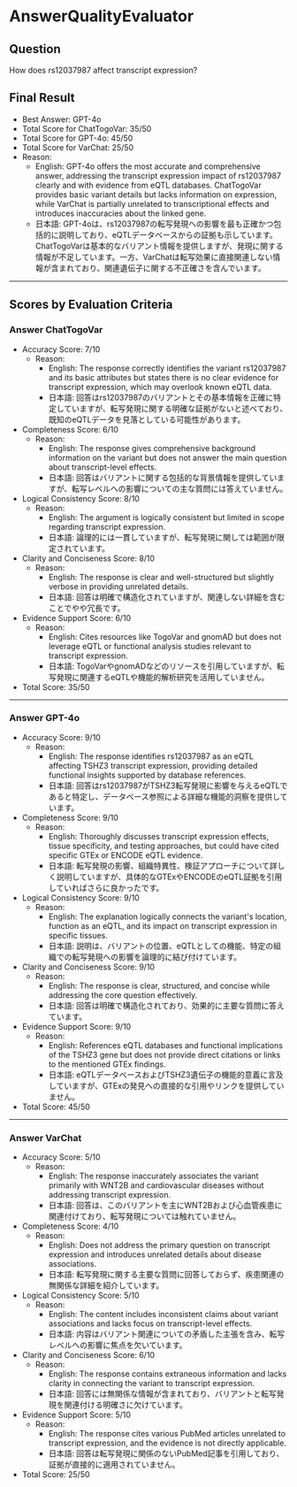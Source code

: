 # AnswerQualityEvaluator

## Question

How does rs12037987 affect transcript expression?

## Final Result

- Best Answer: GPT-4o
- Total Score for ChatTogoVar: 35/50
- Total Score for GPT-4o: 45/50
- Total Score for VarChat: 25/50
- Reason:
  - English: GPT-4o offers the most accurate and comprehensive answer, addressing the transcript expression impact of rs12037987 clearly and with evidence from eQTL databases. ChatTogoVar provides basic variant details but lacks information on expression, while VarChat is partially unrelated to transcriptional effects and introduces inaccuracies about the linked gene.
  - 日本語: GPT-4oは、rs12037987の転写発現への影響を最も正確かつ包括的に説明しており、eQTLデータベースからの証拠も示しています。ChatTogoVarは基本的なバリアント情報を提供しますが、発現に関する情報が不足しています。一方、VarChatは転写効果に直接関連しない情報が含まれており、関連遺伝子に関する不正確さを含んでいます。

---

## Scores by Evaluation Criteria

### Answer ChatTogoVar
- Accuracy Score: 7/10
  - Reason: 
    - English: The response correctly identifies the variant rs12037987 and its basic attributes but states there is no clear evidence for transcript expression, which may overlook known eQTL data.
    - 日本語: 回答はrs12037987のバリアントとその基本情報を正確に特定していますが、転写発現に関する明確な証拠がないと述べており、既知のeQTLデータを見落としている可能性があります。
- Completeness Score: 6/10
  - Reason: 
    - English: The response gives comprehensive background information on the variant but does not answer the main question about transcript-level effects.
    - 日本語: 回答はバリアントに関する包括的な背景情報を提供していますが、転写レベルへの影響についての主な質問には答えていません。
- Logical Consistency Score: 8/10
  - Reason: 
    - English: The argument is logically consistent but limited in scope regarding transcript expression.
    - 日本語: 論理的には一貫していますが、転写発現に関しては範囲が限定されています。
- Clarity and Conciseness Score: 8/10
  - Reason: 
    - English: The response is clear and well-structured but slightly verbose in providing unrelated details.
    - 日本語: 回答は明確で構造化されていますが、関連しない詳細を含むことでやや冗長です。
- Evidence Support Score: 6/10
  - Reason: 
    - English: Cites resources like TogoVar and gnomAD but does not leverage eQTL or functional analysis studies relevant to transcript expression.
    - 日本語: TogoVarやgnomADなどのリソースを引用していますが、転写発現に関連するeQTLや機能的解析研究を活用していません。
- Total Score: 35/50

---

### Answer GPT-4o
- Accuracy Score: 9/10
  - Reason: 
    - English: The response identifies rs12037987 as an eQTL affecting TSHZ3 transcript expression, providing detailed functional insights supported by database references.
    - 日本語: 回答はrs12037987がTSHZ3転写発現に影響を与えるeQTLであると特定し、データベース参照による詳細な機能的洞察を提供しています。
- Completeness Score: 9/10
  - Reason: 
    - English: Thoroughly discusses transcript expression effects, tissue specificity, and testing approaches, but could have cited specific GTEx or ENCODE eQTL evidence.
    - 日本語: 転写発現の影響、組織特異性、検証アプローチについて詳しく説明していますが、具体的なGTExやENCODEのeQTL証拠を引用していればさらに良かったです。
- Logical Consistency Score: 9/10
  - Reason: 
    - English: The explanation logically connects the variant's location, function as an eQTL, and its impact on transcript expression in specific tissues.
    - 日本語: 説明は、バリアントの位置、eQTLとしての機能、特定の組織での転写発現への影響を論理的に結び付けています。
- Clarity and Conciseness Score: 9/10
  - Reason: 
    - English: The response is clear, structured, and concise while addressing the core question effectively.
    - 日本語: 回答は明確で構造化されており、効果的に主要な質問に答えています。
- Evidence Support Score: 9/10
  - Reason: 
    - English: References eQTL databases and functional implications of the TSHZ3 gene but does not provide direct citations or links to the mentioned GTEx findings.
    - 日本語: eQTLデータベースおよびTSHZ3遺伝子の機能的意義に言及していますが、GTExの発見への直接的な引用やリンクを提供していません。
- Total Score: 45/50

---

### Answer VarChat
- Accuracy Score: 5/10
  - Reason: 
    - English: The response inaccurately associates the variant primarily with WNT2B and cardiovascular diseases without addressing transcript expression.
    - 日本語: 回答は、このバリアントを主にWNT2Bおよび心血管疾患に関連付けており、転写発現については触れていません。
- Completeness Score: 4/10
  - Reason: 
    - English: Does not address the primary question on transcript expression and introduces unrelated details about disease associations.
    - 日本語: 転写発現に関する主要な質問に回答しておらず、疾患関連の無関係な詳細を紹介しています。
- Logical Consistency Score: 5/10
  - Reason: 
    - English: The content includes inconsistent claims about variant associations and lacks focus on transcript-level effects.
    - 日本語: 内容はバリアント関連についての矛盾した主張を含み、転写レベルへの影響に焦点を欠いています。
- Clarity and Conciseness Score: 6/10
  - Reason: 
    - English: The response contains extraneous information and lacks clarity in connecting the variant to transcript expression.
    - 日本語: 回答には無関係な情報が含まれており、バリアントと転写発現を関連付ける明確さに欠けています。
- Evidence Support Score: 5/10
  - Reason: 
    - English: The response cites various PubMed articles unrelated to transcript expression, and the evidence is not directly applicable.
    - 日本語: 回答は転写発現に関係のないPubMed記事を引用しており、証拠が直接的に適用されていません。
- Total Score: 25/50